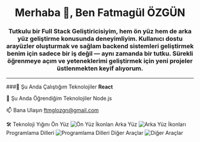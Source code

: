 <h1 align="center">Merhaba 👋, Ben Fatmagül ÖZGÜN</h1> 
<h3 align="center"> 
  Tutkulu bir Full Stack Geliştiricisiyim, hem ön yüz hem de arka yüz geliştirme konusunda deneyimliyim.
  Kullanıcı dostu arayüzler oluşturmak ve sağlam backend sistemleri geliştirmek benim için sadece bir iş değil — aynı zamanda bir tutku. Sürekli öğrenmeye açım ve yeteneklerimi geliştirmek için yeni projeler üstlenmekten keyif alıyorum. 
</h3>

----


###🔭 Şu Anda Çalıştığım Teknolojiler
**React**

🌱 Şu Anda Öğrendiğim Teknolojiler
Node.js

📫 Bana Ulaşın
ftmglozgn@gmail.com

🛠️ Teknoloji Yığını
Ön Yüz
<img src="https://skillicons.dev/icons?i=html,css,bootstrap,react,nextjs" alt="Ön Yüz İkonları" />
Arka Yüz
<img src="https://skillicons.dev/icons?i=nodejs" alt="Arka Yüz İkonları" />
Programlama Dilleri
<img src="https://skillicons.dev/icons?i=cs,js,java,python" alt="Programlama Dilleri" />
Diğer Araçlar
<img src="https://skillicons.dev/icons?i=git,mysql" alt="Diğer Araçlar" />
